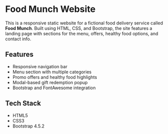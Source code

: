 #  Food Munch Website

This is a responsive static website for a fictional food delivery service called **Food Munch**. Built using HTML, CSS, and Bootstrap, the site features a landing page with sections for the menu, offers, healthy food options, and contact info.

##  Features

- Responsive navigation bar
- Menu section with multiple categories
- Promo offers and healthy food highlights
- Modal-based gift redemption popup
- Bootstrap and FontAwesome integration

##  Tech Stack

- HTML5
- CSS3
- Bootstrap 4.5.2
